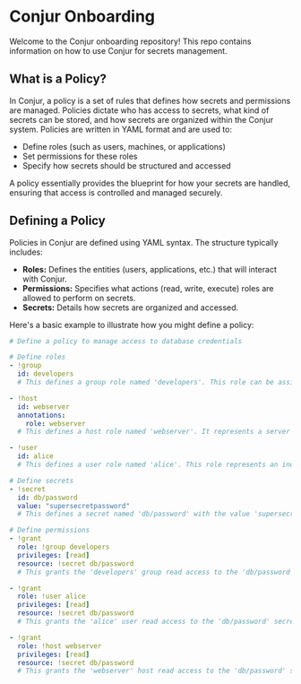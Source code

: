 # Conjur Onboarding

Welcome to the Conjur onboarding repository! This repo contains information on how to use Conjur for secrets management.

## What is a Policy?

In Conjur, a policy is a set of rules that defines how secrets and permissions are managed. Policies dictate who has access to secrets, what kind of secrets can be stored, and how secrets are organized within the Conjur system. Policies are written in YAML format and are used to:

- Define roles (such as users, machines, or applications)
- Set permissions for these roles
- Specify how secrets should be structured and accessed

A policy essentially provides the blueprint for how your secrets are handled, ensuring that access is controlled and managed securely.

## Defining a Policy

Policies in Conjur are defined using YAML syntax. The structure typically includes:

- **Roles:** Defines the entities (users, applications, etc.) that will interact with Conjur.
- **Permissions:** Specifies what actions (read, write, execute) roles are allowed to perform on secrets.
- **Secrets:** Details how secrets are organized and accessed.

Here's a basic example to illustrate how you might define a policy:

```yaml
# Define a policy to manage access to database credentials

# Define roles
- !group
  id: developers
  # This defines a group role named 'developers'. This role can be assigned to multiple users or applications.

- !host
  id: webserver
  annotations:
    role: webserver
  # This defines a host role named 'webserver'. It represents a server or application that needs access to secrets.

- !user
  id: alice
  # This defines a user role named 'alice'. This role represents an individual user.

# Define secrets
- !secret
  id: db/password
  value: "supersecretpassword"
  # This defines a secret named 'db/password' with the value 'supersecretpassword'. In practice, you would store secrets securely rather than hardcoding them.

# Define permissions
- !grant
  role: !group developers
  privileges: [read]
  resource: !secret db/password
  # This grants the 'developers' group read access to the 'db/password' secret.

- !grant
  role: !user alice
  privileges: [read]
  resource: !secret db/password
  # This grants the 'alice' user read access to the 'db/password' secret.

- !grant
  role: !host webserver
  privileges: [read]
  resource: !secret db/password
  # This grants the 'webserver' host read access to the 'db/password' secret.
